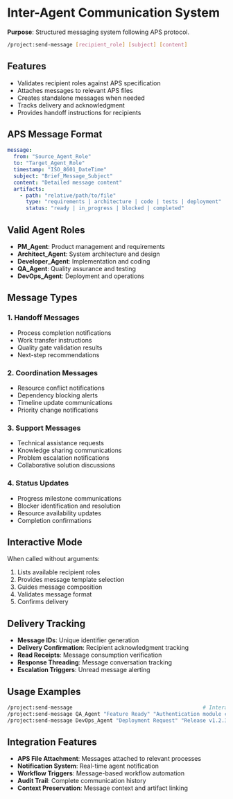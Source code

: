 # Inter-Agent Communication System

**Purpose**: Structured messaging system following APS protocol.

```bash
/project:send-message [recipient_role] [subject] [content]
```

## Features
- Validates recipient roles against APS specification
- Attaches messages to relevant APS files
- Creates standalone messages when needed
- Tracks delivery and acknowledgment
- Provides handoff instructions for recipients

## APS Message Format
```yaml
message:
  from: "Source_Agent_Role"
  to: "Target_Agent_Role"
  timestamp: "ISO_8601_DateTime"
  subject: "Brief_Message_Subject"
  content: "Detailed message content"
  artifacts:
    - path: "relative/path/to/file"
      type: "requirements | architecture | code | tests | deployment"
      status: "ready | in_progress | blocked | completed"
```

## Valid Agent Roles
- **PM_Agent**: Product management and requirements
- **Architect_Agent**: System architecture and design
- **Developer_Agent**: Implementation and coding
- **QA_Agent**: Quality assurance and testing
- **DevOps_Agent**: Deployment and operations

## Message Types

### 1. Handoff Messages
- Process completion notifications
- Work transfer instructions
- Quality gate validation results
- Next-step recommendations

### 2. Coordination Messages
- Resource conflict notifications
- Dependency blocking alerts
- Timeline update communications
- Priority change notifications

### 3. Support Messages
- Technical assistance requests
- Knowledge sharing communications
- Problem escalation notifications
- Collaborative solution discussions

### 4. Status Updates
- Progress milestone communications
- Blocker identification and resolution
- Resource availability updates
- Completion confirmations

## Interactive Mode
When called without arguments:
1. Lists available recipient roles
2. Provides message template selection
3. Guides message composition
4. Validates message format
5. Confirms delivery

## Delivery Tracking
- **Message IDs**: Unique identifier generation
- **Delivery Confirmation**: Recipient acknowledgment tracking
- **Read Receipts**: Message consumption verification
- **Response Threading**: Message conversation tracking
- **Escalation Triggers**: Unread message alerting

## Usage Examples
```bash
/project:send-message                                          # Interactive mode
/project:send-message QA_Agent "Feature Ready" "Authentication module completed"
/project:send-message DevOps_Agent "Deployment Request" "Release v1.2.3 ready for staging"
```

## Integration Features
- **APS File Attachment**: Messages attached to relevant processes
- **Notification System**: Real-time agent notification
- **Workflow Triggers**: Message-based workflow automation
- **Audit Trail**: Complete communication history
- **Context Preservation**: Message context and artifact linking